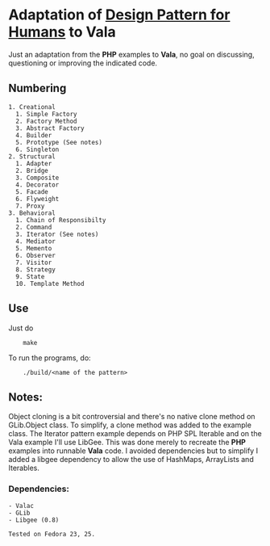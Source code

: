 # Adaptation of [Design Pattern for Humans](https://github.com/kamranahmedse/design-patterns-for-humans/blob/master/README.md) to Vala
Just an adaptation from the **PHP** examples to **Vala**, no goal on discussing, questioning or improving the indicated code.

## Numbering
	1. Creational
	  1. Simple Factory
	  2. Factory Method 
	  3. Abstract Factory
	  4. Builder
	  5. Prototype (See notes)
	  6. Singleton
	2. Structural
	  1. Adapter
	  2. Bridge
      3. Composite
      4. Decorator
      5. Facade
      6. Flyweight
      7. Proxy
	3. Behavioral
	  1. Chain of Responsibilty
	  2. Command
	  3. Iterator (See notes)
	  4. Mediator
	  5. Memento
	  6. Observer
	  7. Visitor
	  8. Strategy
	  9. State
	  10. Template Method
## Use
Just do
```shell
    make
```
To run the programs, do:
```shell
    ./build/<name of the pattern>
```
## Notes:
Object cloning is a bit controversial and there's no native clone method on GLib.Object class. To simplify, a clone method was added to the example class. The Iterator pattern example depends on PHP SPL Iterable and on the Vala example I'll use LibGee. This was done merely to recreate the **PHP** examples into runnable **Vala** code. I avoided dependencies but to simplify I added a libgee dependency to allow the use of HashMaps, ArrayLists and Iterables.

### Dependencies:
    - Valac
    - GLib
    - Libgee (0.8)
    
    Tested on Fedora 23, 25.
